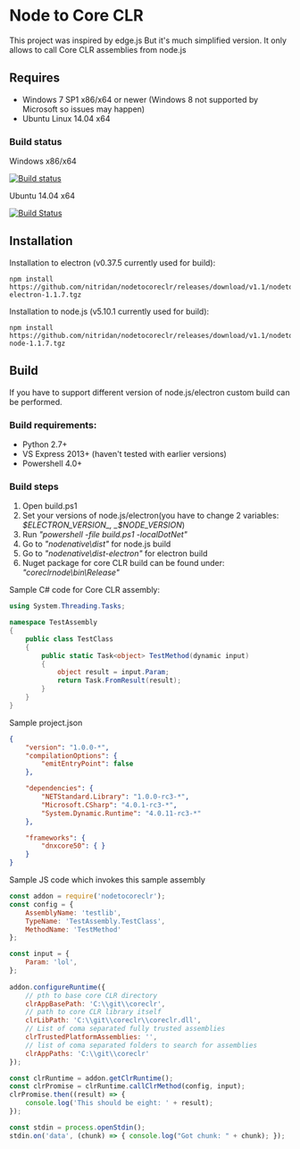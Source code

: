 # Node to Core CLR

This project was inspired by edge.js
But it's much simplified version.
It only allows to call Core CLR assemblies from node.js

## Requires
- Windows 7 SP1 x86/x64 or newer (Windows 8 not supported by Microsoft so issues may happen)
- Ubuntu Linux 14.04 x64

### Build status
Windows x86/x64

[![Build status](https://ci.appveyor.com/api/projects/status/i9mulv9q8f789y4i?svg=true)](https://ci.appveyor.com/project/nitridan/nodetocoreclr)

Ubuntu 14.04 x64

[![Build Status](https://travis-ci.org/nitridan/nodetocoreclr.svg?branch=master)](https://travis-ci.org/nitridan/nodetocoreclr)

## Installation

Installation to electron (v0.37.5 currently used for build):
```
npm install https://github.com/nitridan/nodetocoreclr/releases/download/v1.1/nodetocoreclr-electron-1.1.7.tgz
```

Installation to node.js (v5.10.1 currently used for build):
```
npm install https://github.com/nitridan/nodetocoreclr/releases/download/v1.1/nodetocoreclr-node-1.1.7.tgz
```

## Build

If you have to support different version of node.js/electron custom build can be performed.

### Build requirements:
- Python 2.7+
- VS Express 2013+ (haven't tested with earlier versions)
- Powershell 4.0+

### Build steps
1. Open build.ps1
2. Set your versions of node.js/electron(you have to change 2 variables: _$ELECTRON_VERSION_, _$NODE_VERSION_)
3. Run _"powershell -file build.ps1 -localDotNet"_
4. Go to _"nodenative\dist"_ for node.js build
5. Go to _"nodenative\dist-electron"_ for electron build
6. Nuget package for core CLR build can be found under: _"coreclrnode\bin\Release"_

Sample C# code for Core CLR assembly:

```csharp
using System.Threading.Tasks;

namespace TestAssembly
{
    public class TestClass
    {
        public static Task<object> TestMethod(dynamic input)
        {
            object result = input.Param;
            return Task.FromResult(result);
        }
    }
}

```

Sample project.json

```json
{
    "version": "1.0.0-*",
    "compilationOptions": {
        "emitEntryPoint": false
    },

    "dependencies": {
        "NETStandard.Library": "1.0.0-rc3-*",
        "Microsoft.CSharp": "4.0.1-rc3-*",
        "System.Dynamic.Runtime": "4.0.11-rc3-*"
    },

    "frameworks": {
        "dnxcore50": { }
    }
}
```

Sample JS code which invokes this sample assembly

```javascript
const addon = require('nodetocoreclr');
const config = {
    AssemblyName: 'testlib',
    TypeName: 'TestAssembly.TestClass',
    MethodName: 'TestMethod'
};

const input = {
    Param: 'lol',
};
  
addon.configureRuntime({
    // pth to base core CLR directory
    clrAppBasePath: 'C:\\git\\coreclr',
    // path to core CLR library itself
    clrLibPath: 'C:\\git\\coreclr\\coreclr.dll',
    // List of coma separated fully trusted assemblies
    clrTrustedPlatformAssemblies: '',
    // list of coma separated folders to search for assemblies    
    clrAppPaths: 'C:\\git\\coreclr'
});

const clrRuntime = addon.getClrRuntime();
const clrPromise = clrRuntime.callClrMethod(config, input);
clrPromise.then((result) => {
    console.log('This should be eight: ' + result);
});

const stdin = process.openStdin();
stdin.on('data', (chunk) => { console.log("Got chunk: " + chunk); });
```